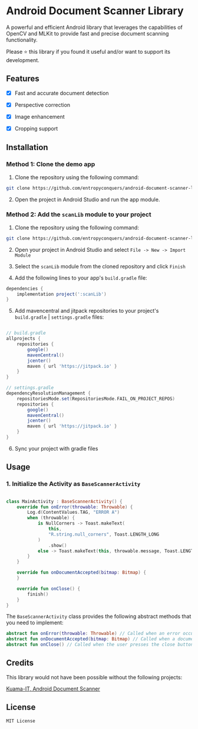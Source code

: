# Android Document Scanner Library 

A powerful and efficient Android library that leverages the capabilities of OpenCV and MLKit to provide fast and precise document scanning functionality.

Please ⭐ this library if you found it useful and/or want to support its development.

## Features

- [x] Fast and accurate document detection
- [x] Perspective correction
- [x] Image enhancement
- [x] Cropping support



## Installation

### Method 1: Clone the demo app 

1. Clone the repository using the following command:

```bash
git clone https://github.com/entropyconquers/android-document-scanner-library.git
```

2. Open the project in Android Studio and run the app module.

### Method 2: Add the `scanLib` module to your project

1. Clone the repository using the following command:

```bash
git clone https://github.com/entropyconquers/android-document-scanner-library.git
```

2. Open your project in Android Studio and select `File -> New -> Import Module`

3. Select the `scanLib` module from the cloned repository and click `Finish`

4. Add the following lines to your app's `build.gradle` file:

```groovy
dependencies {
    implementation project(':scanLib')
}
```

5. Add mavencentral and jitpack repositories to your project's `build.gradle` | `settings.gradle` files:

```groovy

// build.gradle
allprojects {
    repositories {
        google()
        mavenCentral()
        jcenter()
        maven { url 'https://jitpack.io' }
    }
}

// settings.gradle
dependencyResolutionManagement {
    repositoriesMode.set(RepositoriesMode.FAIL_ON_PROJECT_REPOS)
    repositories {
        google()
        mavenCentral()
        jcenter()
        maven { url 'https://jitpack.io' }
    }
}
```

6. Sync your project with gradle files

## Usage

### 1. Initialize the Activity as `BaseScannerActivity`

```kotlin

class MainActivity : BaseScannerActivity() {
    override fun onError(throwable: Throwable) {
        Log.d(ContentValues.TAG, "ERROR A")
        when (throwable) {
            is NullCorners -> Toast.makeText(
                this,
                "R.string.null_corners", Toast.LENGTH_LONG
            )
                .show()
            else -> Toast.makeText(this, throwable.message, Toast.LENGTH_LONG).show()
        }
    }

    override fun onDocumentAccepted(bitmap: Bitmap) {
    }

    override fun onClose() {
        finish()
    }
}
```

The `BaseScannerActivity` class provides the following abstract methods that you need to implement:

```kotlin
abstract fun onError(throwable: Throwable) // Called when an error occurs
abstract fun onDocumentAccepted(bitmap: Bitmap) // Called when a document is accepted, returns the scanned bitmap
abstract fun onClose() // Called when the user presses the close button
```

## Credits

This library would not have been possible without the following projects:

[Kuama-IT, Android Document Scanner](https://github.com/Kuama-IT/android-document-scanner)

## License

```
MIT License
```





